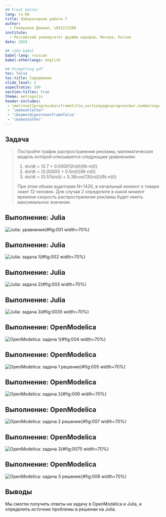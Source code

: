 ```yaml
---
## Front matter
lang: ru-RU
title: Лабораторная работа 7
author:
  - Генералов Даниил, 1032212280
institute:
  - Российский университет дружбы народов, Москва, Россия
date: 2024

## i18n babel
babel-lang: russian
babel-otherlangs: english

## Formatting pdf
toc: false
toc-title: Содержание
slide_level: 2
aspectratio: 169
section-titles: true
theme: metropolis
header-includes:
 - \metroset{progressbar=frametitle,sectionpage=progressbar,numbering=fraction}
 - '\makeatletter'
 - '\beamer@ignorenonframefalse'
 - '\makeatother'
---
```


## Задача

> Постройте график распространения рекламы, математическая модель которой описывается следующим уравнением:
> 
> 1. dn/dt = (0.7 + 0.000012n(t))(N-n(t))
> 2. dn/dt = (0.00003 + 0.5n(t))(N-n(t))
> 3. dn/dt = (0.57sin(t) + 0.38cos(13t)n(t))(N-n(t))
> 
> При этом объем аудитории N=1420, в начальный момент о товаре знает 12 человек. Для случая 2 определите в какой момент времени скорость распространения рекламы будет иметь максимальное значение.

## Выполнение: Julia

![Julia: уравнения](../report/image/1.png){#fig:001 width=70%}

## Выполнение: Julia

![Julia: задача 1](../report/image/2.png){#fig:002 width=70%}

## Выполнение: Julia

![Julia: задача 2](../report/image/3.png){#fig:003 width=70%}

## Выполнение: Julia

![Julia: задача 3](../report/image/3.5.png){#fig:0035 width=70%}


## Выполнение: OpenModelica
![OpenModelica: задача 1](../report/image/4.png){#fig:004 width=70%}

## Выполнение: OpenModelica

![OpenModelica: задача 1 решение](../report/image/5.png){#fig:005 width=70%}

## Выполнение: OpenModelica

![OpenModelica: задача 2](../report/image/6.png){#fig:006 width=70%}

## Выполнение: OpenModelica

![OpenModelica: задача 2 решение](../report/image/7.png){#fig:007 width=70%}

## Выполнение: OpenModelica

![OpenModelica: задача 3](../report/image/7.5.png){#fig:0075 width=70%}

## Выполнение: OpenModelica

![OpenModelica: задача 3 решение](../report/image/8.png){#fig:008 width=70%}

## Выводы

Мы смогли получить ответы на задачу в OpenModelica и Julia,
и определить источник проблемы в решении на Julia.
